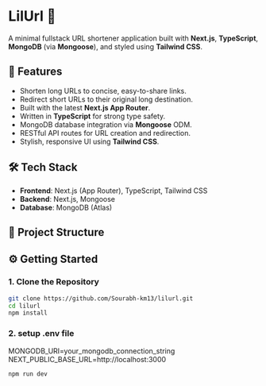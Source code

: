 # LilUrl 🔗  
A minimal fullstack URL shortener application built with **Next.js**, **TypeScript**, **MongoDB** (via **Mongoose**), and styled using **Tailwind CSS**.

## 🚀 Features

- Shorten long URLs to concise, easy-to-share links.
- Redirect short URLs to their original long destination.
- Built with the latest **Next.js App Router**.
- Written in **TypeScript** for strong type safety.
- MongoDB database integration via **Mongoose** ODM.
- RESTful API routes for URL creation and redirection.
- Stylish, responsive UI using **Tailwind CSS**.

## 🛠 Tech Stack

- **Frontend**: Next.js (App Router), TypeScript, Tailwind CSS
- **Backend**:  Next.js, Mongoose
- **Database**: MongoDB (Atlas)

## 📁 Project Structure


## ⚙️ Getting Started

### 1. Clone the Repository

```bash
git clone https://github.com/Sourabh-km13/lilurl.git
cd lilurl
npm install
```
### 2. setup .env file
MONGODB_URI=your_mongodb_connection_string
NEXT_PUBLIC_BASE_URL=http://localhost:3000

```
npm run dev

```
